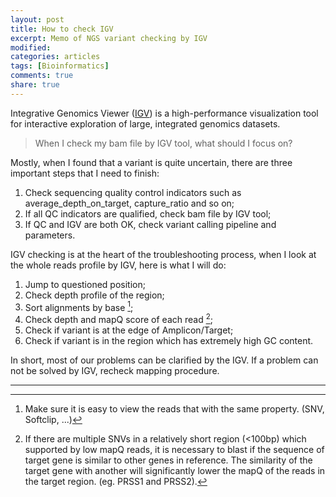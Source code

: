 ```yaml
---
layout: post
title: How to check IGV
excerpt: Memo of NGS variant checking by IGV
modified:
categories: articles
tags: [Bioinformatics]
comments: true
share: true
---
```


Integrative Genomics Viewer ([IGV](http://software.broadinstitute.org/software/igv/)) is a high-performance visualization tool for interactive exploration of large, integrated genomics datasets.

> When I check my bam file by IGV tool, what should I focus on?

Mostly, when I found that a variant is quite uncertain, there are three important steps that I need to finish:

1. Check sequencing quality control indicators such as average_depth_on_target, capture_ratio and so on;
2. If all QC indicators are qualified, check bam file by IGV tool;
3. If QC and IGV are both OK, check variant calling pipeline and parameters.

IGV checking is at the heart of the troubleshooting process, when I look at the whole reads profile by IGV, here is what I will do:

1. Jump to questioned position;
2. Check depth profile of the region;
3. Sort alignments by base [^1];
4. Check depth and mapQ score of each read [^2];
5. Check if variant is at the edge of Amplicon/Target;
6. Check if variant is in the region which has extremely high GC content.

In short, most of our problems can be clarified by the IGV. If a problem can not be solved by IGV, recheck mapping procedure.

---

[^1]: Make sure it is easy to view the reads that with the same property. (SNV, Softclip, ...)
[^2]: If there are multiple SNVs in a relatively short region (<100bp) which supported by low mapQ reads, it is necessary to blast if the sequence of target gene is similar to other genes in reference. The similarity of the target gene with another will significantly lower the mapQ of the reads in the target region. (eg. PRSS1 and PRSS2).




